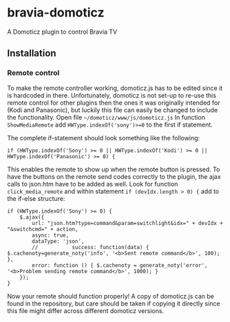 # bravia-domoticz
A Domoticz plugin to control Bravia TV

## Installation

### Remote control
To make the remote controller working, domoticz.js has to be edited since it is hardcoded in there. Unfortunately, domoticz is not set-up to re-use this remote control for other plugins then the ones it was originally intended for (Kodi and Panasonic), but luckily this file can easily be changed to include the functionality.
Open file `~/domoticz/www/js/domoticz.js`
In function `ShowMediaRemote` add `HWType.indexOf('sony')>=0`  to the first if statement.

The complete if-statement should look something like the following:

    if (HWType.indexOf('Sony') >= 0 || HWType.indexOf('Kodi') >= 0 || HWType.indexOf('Panasonic') >= 0) {

This enables the remote to show up when the remote button is pressed.
To have the buttons on the remote send codes correctly to the plugin, the ajax calls to json.htm have to be added as well. Look for function `click_media_remote` and within statement `if (devIdx.length > 0) {` add to the if-else structure:

    if (HWType.indexOf('Sony') >= 0) {
        $.ajax({
            url: "json.htm?type=command&param=switchlight&idx=" + devIdx + "&switchcmd=" + action,
			async: true,
			dataType: 'json',
			//			 success: function(data) { $.cachenoty=generate_noty('info', '<b>Sent remote command</b>', 100); },
			error: function () { $.cachenoty = generate_noty('error', '<b>Problem sending remote command</b>', 1000); }
		});
    }
Now your remote should function properly! A copy of domoticz.js can be found in the repository, but care should be taken if copying it directly since this file might differ across different domoticz versions.